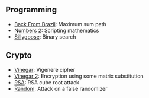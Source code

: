 ## Programming
- [Back From Brazil](./programming/back_from_brazil/): Maximum sum path
- [Numbers 2](./programming/numbers_2/): Scripting mathematics
- [Sillygoose](./programming/sillygoose/): Binary search

## Crypto
- [Vinegar](./crypto/vinegar/): Vigenere cipher
- [Vinegar 2](./crypto/vinegar_2/): Encryption using some matrix substitution
- [RSA](./crypto/RSA/): RSA cube root attack
- [Random](./crypto/random/): Attack on a false randomizer
